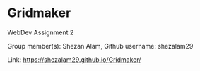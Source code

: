 # Gridmaker
 WebDev Assignment 2 

Group member(s): 
Shezan Alam, Github username: shezalam29 

Link: https://shezalam29.github.io/Gridmaker/
